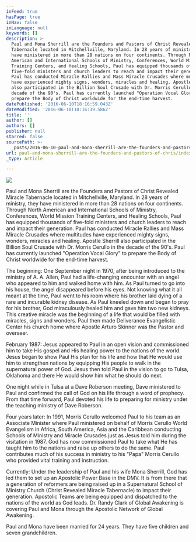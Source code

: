 ```yaml
---
inFeed: true
hasPage: true
inNav: false
inLanguage: null
keywords: []
description: >-
  Paul and Mona Sherrill are the Founders and Pastors of Christ Revealed Miracle
  Tabernacle located in Mitchellville, Maryland. In 28 years of ministry, they
  have ministered in more than 28 nations on four continents. Through North
  American and International Schools of Ministry, Conferences, World Mission
  Training Centers, and Healing Schools, Paul has equipped thousands of
  five-fold ministers and church leaders to reach and impact their generation.
  Paul has conducted Miracle Rallies and Mass Miracle Crusades where multitudes
  have experienced mighty signs, wonders, miracles and healing. Apostle Sherrill
  also participated in the Billion Soul Crusade with Dr. Morris Cerullo in the
  decade of the 90's. Paul has currently launched "Operation Vocal Glory" to
  prepare the Body of Christ worldwide for the end-time harvest.
datePublished: '2016-06-10T18:16:59.043Z'
dateModified: '2016-06-10T18:16:39.586Z'
title: ''
author: []
authors: []
publisher: null
starred: false
sourcePath: >-
  _posts/2016-06-10-paul-and-mona-sherrill-are-the-founders-and-pastors-of-chris.md
url: paul-and-mona-sherrill-are-the-founders-and-pastors-of-chris/index.html
_type: Article

---
```

![](https://the-grid-user-content.s3-us-west-2.amazonaws.com/872525d6-0480-4fa2-90b7-1445f23fc017.jpg)

Paul and Mona Sherrill are the Founders and Pastors of Christ Revealed Miracle Tabernacle located in Mitchellville, Maryland. In 28 years of ministry, they have ministered in more than 28 nations on four continents. Through North American and International Schools of Ministry, Conferences, World Mission Training Centers, and Healing Schools, Paul has equipped thousands of five-fold ministers and church leaders to reach and impact their generation. Paul has conducted Miracle Rallies and Mass Miracle Crusades where multitudes have experienced mighty signs, wonders, miracles and healing. Apostle Sherrill also participated in the Billion Soul Crusade with Dr. Morris Cerullo in the decade of the 90's. Paul has currently launched "Operation Vocal Glory" to prepare the Body of Christ worldwide for the end-time harvest.

The beginning: One September night in 1970, after being introduced to the
ministry of A. A. Allen, Paul had a life-changing encounter with an angel who
appeared to him and walked home with him. As Paul turned to go into his house,
the angel disappeared before his eyes. Not knowing what it all meant at the
time, Paul went to his room where his brother laid dying of a rare and
incurable kidney disease. As Paul kneeled down and began to pray for his brother,
God miraculously healed him and gave him two new kidneys. This creative miracle
was the beginning of a life that would be filled with miracles, signs and
wonders. Paul then made Deliverance Evangelistic Center his church home where
Apostle Arturo Skinner was the Pastor and overseer.

February 1987: Jesus appeared to Paul in an open vision and commissioned him
to take His gospel and His healing power to the nations of the world. Jesus
began to show Paul His plan for his life and how that He would use him to
strengthen nations by equipping His people to walk in the supernatural power of
God. Jesus then told Paul in the vision to go to Tulsa, Oklahoma and there He
would show him what he should do next.

One night while in Tulsa at a Dave Roberson meeting, Dave ministered to Paul
and confirmed the call of God on his life through a word of prophecy. From that
time forward, Paul devoted his life to preparing for ministry under the
teaching ministry of Dave Roberson.

Four years later: In 1991, Morris Cerullo welcomed Paul to his team as an
Associate Minister where Paul ministered on behalf of Morris Cerullo World
Evangelism in Africa, South America, Asia and the Caribbean conducting Schools
of Ministry and Miracle Crusades just as Jesus told him during the visitation
in 1987\. God has now commissioned Paul to take what He has taught him to the
nations and raise up others to do the same. Paul contributes much of his
success in ministry to his "Papa" Morris Cerullo who provided vital
training and instruction.

Currently: Under the leadership of Paul and his wife Mona Sherrill, God has
led them to set up an Apostolic Power Base in the DMV. It is from there that a
generation of reformers are being raised up in a Supernatural School of
Ministry Church (Christ Revealed Miracle Tabernacle) to impact their
generation. Apostolic Teams are being equipped and dispatched to the nations of
the world as God leads. Dr. Randy Clark of Global Awakening is covering Paul
and Mona through the Apostolic Network of Global Awakening.

Paul and Mona have been married for 24 years. They have five children and
seven grandchildren.